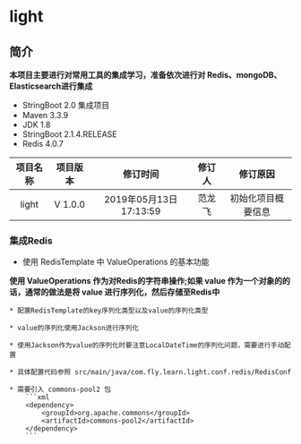 # light

## 简介

**本项目主要进行对常用工具的集成学习，准备依次进行对 Redis、mongoDB、Elasticsearch进行集成**

* StringBoot 2.0 集成项目
* Maven 3.3.9
* JDK 1.8
* StringBoot 2.1.4.RELEASE
* Redis 4.0.7

| 项目名称 | 项目版本 | 修订时间 | 修订人 | 修订原因 |
|:------:| :------: | :------: | :------: | :------: |
| light | V 1.0.0 | 2019年05月13日17:13:59 | 范龙飞 | 初始化项目概要信息 |

### 集成Redis

* 使用 RedisTemplate 中 ValueOperations 的基本功能

**使用 ValueOperations 作为对Redis的字符串操作;如果 value 作为一个对象的的话，通常的做法是将 value 进行序列化，然后存储至Redis中**
    
    * 配置RedisTemplate的key序列化类型以及value的序列化类型
    
    * value的序列化使用Jackson进行序列化
    
    * 使用Jackson作为value的序列化时要注意LocalDateTime的序列化问题，需要进行手动配置
    
    * 具体配置代码参照 src/main/java/com.fly.learn.light.conf.redis/RedisConf 
    
    * 需要引入 commons-pool2 包
        ```xml
        <dependency>
            <groupId>org.apache.commons</groupId>
            <artifactId>commons-pool2</artifactId>
        </dependency>
        ```